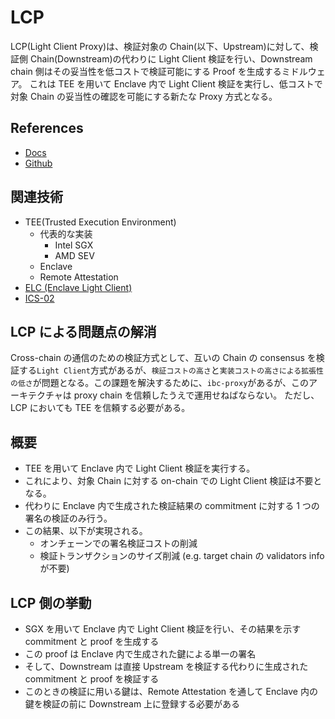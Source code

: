 # LCP

LCP(Light Client Proxy)は、検証対象の Chain(以下、Upstream)に対して、検証側 Chain(Downstream)の代わりに Light Client 検証を行い、Downstream chain 側はその妥当性を低コストで検証可能にする Proof を生成するミドルウェア。
これは TEE を用いて Enclave 内で Light Client 検証を実行し、低コストで対象 Chain の妥当性の確認を可能にする新たな Proxy 方式となる。

## References

- [Docs](https://docs.lcp.network/ja/)
- [Github](https://github.com/datachainlab/lcp)

## 関連技術

- TEE(Trusted Execution Environment)
  - 代表的な実装
    - Intel SGX
    - AMD SEV
  - Enclave
  - Remote Attestation
- [ELC (Enclave Light Client)](https://docs.lcp.network/ja/protocol/elc/)
- [ICS-02](https://github.com/cosmos/ibc/tree/main/spec/core/ics-002-client-semantics)

## LCP による問題点の解消

Cross-chain の通信のための検証方式として、互いの Chain の consensus を検証する`Light Client`方式があるが、`検証コストの高さ`と`実装コストの高さによる拡張性の低さ`が問題となる。この課題を解決するために、`ibc-proxy`があるが、このアーキテクチャは proxy chain を信頼したうえで運用せねばならない。
ただし、LCP においても TEE を信頼する必要がある。

## 概要

- TEE を用いて Enclave 内で Light Client 検証を実行する。
- これにより、対象 Chain に対する on-chain での Light Client 検証は不要となる。
- 代わりに Enclave 内で生成された検証結果の commitment に対する 1 つの署名の検証のみ行う。
- この結果、以下が実現される。
  - オンチェーンでの署名検証コストの削減
  - 検証トランザクションのサイズ削減 (e.g. target chain の validators info が不要)

## LCP 側の挙動

- SGX を用いて Enclave 内で Light Client 検証を行い、その結果を示す commitment と proof を生成する
- この proof は Enclave 内で生成された鍵による単一の署名
- そして、Downstream は直接 Upstream を検証する代わりに生成された commitment と proof を検証する
- このときの検証に用いる鍵は、Remote Attestation を通して Enclave 内の鍵を検証の前に Downstream 上に登録する必要がある
